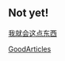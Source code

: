 ## Not yet!
[]()
[我就会这点东西](https://github.com/saint-shaka/SayGoodByeToiOSDevelopment/blob/master/OCGuides.md)

[GoodArticles](https://github.com/saint-shaka/SayGoodByeToiOSDevelopment/blob/master/GoodArticles.md)

  
